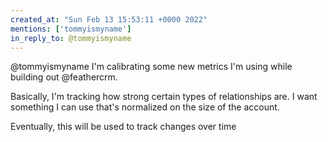 ```yaml
---
created_at: "Sun Feb 13 15:53:11 +0000 2022"
mentions: ['tommyismyname']
in_reply_to: @tommyismyname
---
```


@tommyismyname I'm calibrating some new metrics I'm using while building out @feathercrm.

Basically, I'm tracking how strong certain types of relationships are. I want something I can use that's normalized on the size of the account.

Eventually, this will be used to track changes over time